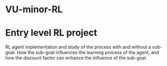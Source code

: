 # VU-minor-RL
# Entry level RL project
RL agent implementation and study of the process with and without a sub-goal.
How the sub-goal influences the learning process of the agent, and how the
discount factor can enhance the influence of the sub-goal.
